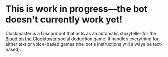 # This is work in progress—the bot doesn't currently work yet!

Clockmaster is a Discord bot that acts as an automatic storyteller for the [Blood on the Clocktower](<https://bloodontheclocktower.com/>) social deduction game. It handles everything for either text or voice-based games (the bot's instructions will always be text-based).
